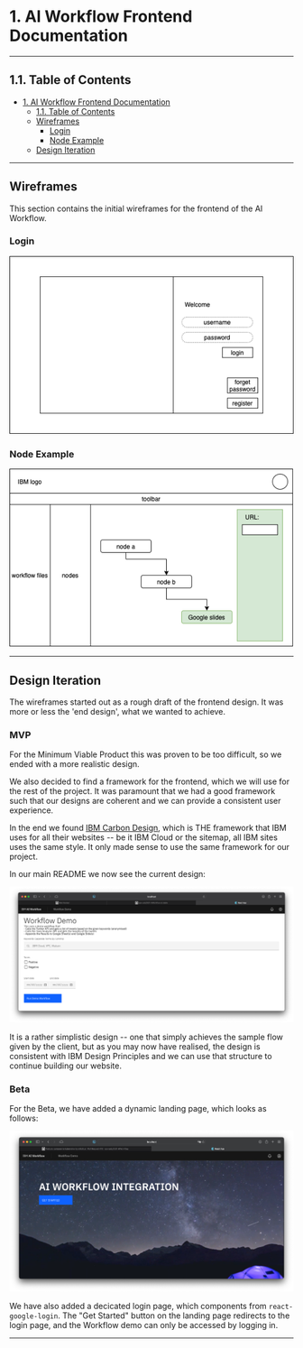 # 1. AI Workflow Frontend Documentation

---

## 1.1. Table of Contents

- [1. AI Workflow Frontend Documentation](#1-ai-workflow-frontend-documentation)
  - [1.1. Table of Contents](#11-table-of-contents)
  - [Wireframes](#wireframes)
    - [Login](#login)
    - [Node Example](#node-example)
  - [Design Iteration](#design-iteration)

---

## Wireframes

This section contains the initial wireframes for the frontend of the AI Workflow.

### Login

![login_page](
    wireframes/login_page.png)

### Node Example

![example_node](
    wireframes/gs_node.png)

---

## Design Iteration

The wireframes started out as a rough draft of the frontend design. It was more or less the 'end design', what we wanted to achieve.

### MVP

For the Minimum Viable Product this was proven to be too difficult, so we ended with a more realistic design.

We also decided to find a framework for the frontend, which we will use for the rest of the project. It was paramount that we had a good framework such that our designs are coherent and we can provide a consistent user experience.

In the end we found [IBM Carbon Design][1], which is THE framework that IBM uses for all their websites -- be it IBM Cloud or the sitemap, all IBM sites uses the same style. It only made sense to use the same framework for our project.

In our main README we now see the current design:

![mvp_app](../../readme_assets/mvp_website.png)

It is a rather simplistic design -- one that simply achieves the sample flow given by the client, but as you may now have realised, the design is consistent with IBM Design Principles and we can use that structure to continue building our website.

### Beta

For the Beta, we have added a dynamic landing page, which looks as follows:

![mvp_app](../../readme_assets/beta_website.png)

We have also added a decicated login page, which components from `react-google-login`. The "Get Started" button on the landing page redirects to the login page, and the Workflow demo can only be accessed by logging in.

---
[1]:https://github.com/carbon-design-system/carbon
